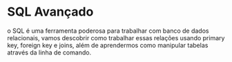 # SQL Avançado

o SQL é uma ferramenta poderosa para trabalhar com banco de dados relacionais, vamos descobrir como trabalhar essas relações usando primary key, foreign key e joins, além de aprendermos como manipular tabelas através da linha de comando.